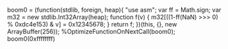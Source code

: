 
boom0 = (function(stdlib, foreign, heap){
            "use asm";
            var ff = Math.sign;
            var m32 = new stdlib.Int32Array(heap);
            function f(v) {
              m32[((1-ff(NaN) >>> 0) % 0xdc4e153) & v] = 0x12345678;
            }
            return f;
         })(this, {}, new ArrayBuffer(256));
%OptimizeFunctionOnNextCall(boom0);
boom0(0xffffffff)

